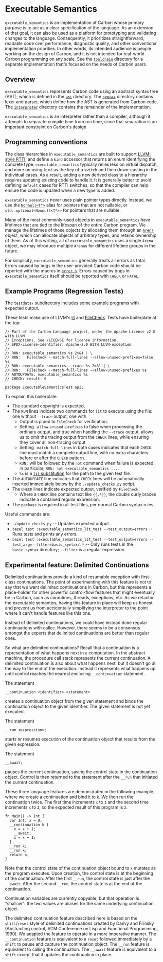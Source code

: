 # Executable Semantics

<!--
Part of the Carbon Language project, under the Apache License v2.0 with LLVM
Exceptions. See /LICENSE for license information.
SPDX-License-Identifier: Apache-2.0 WITH LLVM-exception
-->

`executable_semantics` is an implementation of Carbon whose primary purpose is
to act as a clear specification of the language. As an extension of that goal,
it can also be used as a platform for prototyping and validating changes to the
language. Consequently, it prioritizes straightforward, readable code over
performance, diagnostic quality, and other conventional implementation
priorities. In other words, its intended audience is people working on the
design of Carbon, and it is not intended for real-world Carbon programming on
any scale. See the [`toolchain`](/toolchain/) directory for a separate
implementation that's focused on the needs of Carbon users.

## Overview

`executable_semantics` represents Carbon code using an abstract syntax tree
(AST), which is defined in the [`ast`](ast/) directory. The [`syntax`](syntax/)
directory contains lexer and parser, which define how the AST is generated from
Carbon code. The [`interpreter`](interpreter/) directory contains the remainder
of the implementation.

`executable_semantics` is an interpreter rather than a compiler, although it
attempts to separate compile time from run time, since that separation is an
important constraint on Carbon's design.

## Programming conventions

The class hierarchies in `executable_semantics` are built to support
[LLVM-style RTTI](https://llvm.org/docs/HowToSetUpLLVMStyleRTTI.html), and
define a `kind` accessor that returns an enum identifying the concrete type.
`executable_semantics` typically relies less on virtual dispatch, and more on
using `kind` as the key of a `switch` and then down-casting in the individual
cases. As a result, adding a new derived class to a hierarchy requires updating
existing code to handle it. It is generally better to avoid defining `default`
cases for RTTI switches, so that the compiler can help ensure the code is
updated when a new type is added.

`executable_semantics` never uses plain pointer types directly. Instead, we use
the [`Nonnull<T*>`](common/nonnull.h) alias for pointers that are not nullable,
or `std::optional<Nonnull<T*>>` for pointers that are nullable.

Many of the most commonly-used objects in `executable_semantics` have lifetimes
that are tied to the lifespan of the entire Carbon program. We manage the
lifetimes of those objects by allocating them through an
[`Arena`](common/arena.h) object, which can allocate objects of arbitrary types,
and retains ownership of them. As of this writing, all of `executable_semantics`
uses a single `Arena` object, we may introduce multiple `Arena`s for different
lifetime groups in the future.

For simplicity, `executable_semantics` generally treats all errors as fatal.
Errors caused by bugs in the user-provided Carbon code should be reported with
the macros in [`error.h`](common/error.h). Errors caused by bugs in
`executable_semantics` itself should be reported with
[`CHECK` or `FATAL`](../common/check.h).

## Example Programs (Regression Tests)

The [`testdata/`](testdata/) subdirectory includes some example programs with
expected output.

These tests make use of LLVM's
[lit](https://llvm.org/docs/CommandGuide/lit.html) and
[FileCheck](https://llvm.org/docs/CommandGuide/FileCheck.html). Tests have
boilerplate at the top:

```carbon
// Part of the Carbon Language project, under the Apache License v2.0 with LLVM
// Exceptions. See /LICENSE for license information.
// SPDX-License-Identifier: Apache-2.0 WITH LLVM-exception
//
// RUN: executable_semantics %s 2>&1 | \
// RUN:   FileCheck --match-full-lines --allow-unused-prefixes=false %s
// RUN: executable_semantics --trace %s 2>&1 | \
// RUN:   FileCheck --match-full-lines --allow-unused-prefixes %s
// AUTOUPDATE: executable_semantics %s
// CHECK: result: 0

package ExecutableSemanticsTest api;
```

To explain this boilerplate:

-   The standard copyright is expected.
-   The `RUN` lines indicate two commands for `lit` to execute using the file:
    one without `--trace` output, one with.
    -   Output is piped to `FileCheck` for verification.
    -   Setting `-allow-unused-prefixes` to false when processing the ordinary
        output, and true when handling the `--trace` output, allows us to omit
        the tracing output from the `CHECK` lines, while ensuring they cover all
        non-tracing output.
    -   Setting `-match-full-lines` in both cases indicates that each `CHECK`
        line must match a complete output line, with no extra characters before
        or after the `CHECK` pattern.
    -   `RUN:` will be followed by the `not` command when failure is expected.
        In particular, `RUN: not executable_semantics ...`.
    -   `%s` is a
        [`lit` substitution](https://llvm.org/docs/CommandGuide/lit.html#substitutions)
        for the path to the given test file.
-   The `AUTOUPDATE` line indicates that `CHECK` lines will be automatically
    inserted immediately below by the `./update_checks.py` script.
-   The `CHECK` lines indicate expected output, verified by `FileCheck`.
    -   Where a `CHECK` line contains text like `{{.*}}`, the double curly
        braces indicate a contained regular expression.
-   The `package` is required in all test files, per normal Carbon syntax rules.

Useful commands are:

-   `./update_checks.py` -- Updates expected output.
-   `bazel test :executable_semantics_lit_test --test_output=errors` -- Runs
    tests and prints any errors.
-   `bazel test :executable_semantics_lit_test --test_output=errors --test_arg=--filter=basic_syntax/.*`
    -- Only runs tests in the `basic_syntax` directory; `--filter` is a regular
    expression.

## Experimental feature: Delimited Continuations

Delimited continuations provide a kind of resumable exception with first-class
continuations. The point of experimenting with this feature is not to say that
we want delimited continuations in Carbon, but this represents a place-holder
for other powerful control-flow features that might eventually be in Carbon,
such as coroutines, threads, exceptions, etc. As we refactor the executable
semantics, having this feature in place will keep us honest and prevent us from
accidentally simplifying the interpreter to the point where it can't handle
features like this one.

Instead of delimited continuations, we could have instead done regular
continuations with callcc. However, there seems to be a consensus amongst the
experts that delimited continuations are better than regular ones.

So what are delimited continuations? Recall that a continuation is a
representation of what happens next in a computation. In the abstract machine,
the procedure call stack represents the current continuation. A delimited
continuation is also about what happens next, but it doesn't go all the way to
the end of the execution. Instead it represents what happens up until control
reaches the nearest enclosing `__continuation` statement.

The statement

    __continuation <identifier> <statement>

creates a continuation object from the given statement and binds the
continuation object to the given identifier. The given statement is not yet
executed.

The statement

    __run <expression>;

starts or resumes execution of the continuation object that results from the
given expression.

The statement

    __await;

pauses the current continuation, saving the control state in the continuation
object. Control is then returned to the statement after the `__run` that
initiated the current continuation.

These three language features are demonstrated in the following example, where
we create a continuation and bind it to `k`. We then run the continuation twice.
The first time increments `x` to `1` and the second time increments `x` to `2`,
so the expected result of this program is `2`.

```carbon
fn Main() -> Int {
  var Int: x = 0;
  __continuation k {
    x = x + 1;
    __await;
    x = x + 1;
  }
  __run k;
  __run k;
  return x;
}
```

Note that the control state of the continuation object bound to `k` mutates as
the program executes. Upon creation, the control state is at the beginning of
the continuation. After the first `__run`, the control state is just after the
`__await`. After the second `__run`, the control state is at the end of the
continuation.

Continuation variables are currently copyable, but that operation is "shallow":
the two values are aliases for the same underlying continuation object.

The delimited continuation feature described here is based on the
`shift`/`reset` style of delimited continuations created by Danvy and Filinsky
(Abstracting control, ACM Conference on Lisp and Functional Programming, 1990).
We adapted the feature to operate in a more imperative manner. The
`__continuation` feature is equivalent to a `reset` followed immediately by a
`shift` to pause and capture the continuation object. The `__run` feature is
equivalent to calling the continuation. The `__await` feature is equivalent to a
`shift` except that it updates the continuation in place.
